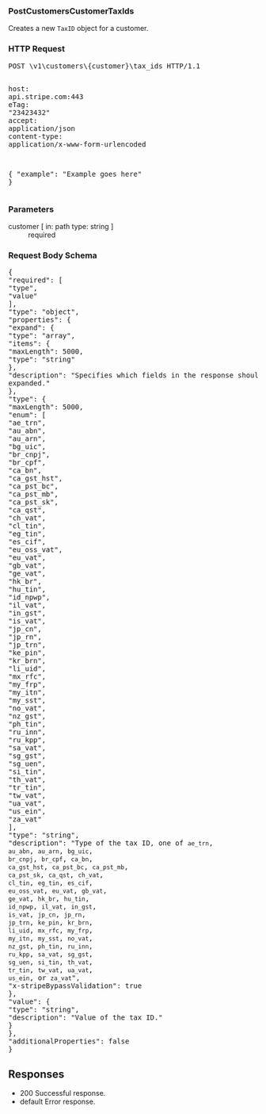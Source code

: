 <!DOCTYPE html><html><head><title></title><link rel="stylesheet" href="../OpenApi.css"/><meta charset="utf-8"/><meta name="viewport" content="width=device-width, initial-scale=1"/></head><body><article><section  class="requestOverview"><h1  class="requestSummary">PostCustomersCustomerTaxIds</h1><p  class="requestDescription"><p>Creates a new <code>TaxID</code> object for a customer.</p></p></section><section  class="http"><h3>HTTP Request</h3><pre  class="httpExample"><span  class="requestLine">POST</span> <span  class="httpTarget">\v1\customers\{customer}\tax_ids</span> <span  class="httpVersion">HTTP/1.1</span>
<span  class="headerLine">host</span>: <span  class="headerValue">api.stripe.com:443</span>
<span  class="headerLine">eTag</span>: <span  class="headerValue">"23423432"</span>
<span  class="headerLine">accept</span>: <span  class="headerValue">application/json</span>
<span  class="headerLine">content-type</span>: <span  class="headerValue">application/x-www-form-urlencoded</span>

{ &quot;example&quot;: &quot;Example goes here&quot; }</pre></section><dl  class="parameters"><h3>Parameters</h3><dt  class="parameter"><span  class="parameterName">customer</span> [ in: <span  class="parameterLocation">path</span> type: <span  class="parameterType">string</span> ]</dt><dd  class="parameter"><span  class="parameterDescription"></span> <span  class="parameterRequired">required</span></dd></dl><section  class="requestContent"><h3>Request Body Schema</h3><pre  class="schema">{&#xA;  &quot;required&quot;: [&#xA;    &quot;type&quot;,&#xA;    &quot;value&quot;&#xA;  ],&#xA;  &quot;type&quot;: &quot;object&quot;,&#xA;  &quot;properties&quot;: {&#xA;    &quot;expand&quot;: {&#xA;      &quot;type&quot;: &quot;array&quot;,&#xA;      &quot;items&quot;: {&#xA;        &quot;maxLength&quot;: 5000,&#xA;        &quot;type&quot;: &quot;string&quot;&#xA;      },&#xA;      &quot;description&quot;: &quot;Specifies which fields in the response should be expanded.&quot;&#xA;    },&#xA;    &quot;type&quot;: {&#xA;      &quot;maxLength&quot;: 5000,&#xA;      &quot;enum&quot;: [&#xA;        &quot;ae_trn&quot;,&#xA;        &quot;au_abn&quot;,&#xA;        &quot;au_arn&quot;,&#xA;        &quot;bg_uic&quot;,&#xA;        &quot;br_cnpj&quot;,&#xA;        &quot;br_cpf&quot;,&#xA;        &quot;ca_bn&quot;,&#xA;        &quot;ca_gst_hst&quot;,&#xA;        &quot;ca_pst_bc&quot;,&#xA;        &quot;ca_pst_mb&quot;,&#xA;        &quot;ca_pst_sk&quot;,&#xA;        &quot;ca_qst&quot;,&#xA;        &quot;ch_vat&quot;,&#xA;        &quot;cl_tin&quot;,&#xA;        &quot;eg_tin&quot;,&#xA;        &quot;es_cif&quot;,&#xA;        &quot;eu_oss_vat&quot;,&#xA;        &quot;eu_vat&quot;,&#xA;        &quot;gb_vat&quot;,&#xA;        &quot;ge_vat&quot;,&#xA;        &quot;hk_br&quot;,&#xA;        &quot;hu_tin&quot;,&#xA;        &quot;id_npwp&quot;,&#xA;        &quot;il_vat&quot;,&#xA;        &quot;in_gst&quot;,&#xA;        &quot;is_vat&quot;,&#xA;        &quot;jp_cn&quot;,&#xA;        &quot;jp_rn&quot;,&#xA;        &quot;jp_trn&quot;,&#xA;        &quot;ke_pin&quot;,&#xA;        &quot;kr_brn&quot;,&#xA;        &quot;li_uid&quot;,&#xA;        &quot;mx_rfc&quot;,&#xA;        &quot;my_frp&quot;,&#xA;        &quot;my_itn&quot;,&#xA;        &quot;my_sst&quot;,&#xA;        &quot;no_vat&quot;,&#xA;        &quot;nz_gst&quot;,&#xA;        &quot;ph_tin&quot;,&#xA;        &quot;ru_inn&quot;,&#xA;        &quot;ru_kpp&quot;,&#xA;        &quot;sa_vat&quot;,&#xA;        &quot;sg_gst&quot;,&#xA;        &quot;sg_uen&quot;,&#xA;        &quot;si_tin&quot;,&#xA;        &quot;th_vat&quot;,&#xA;        &quot;tr_tin&quot;,&#xA;        &quot;tw_vat&quot;,&#xA;        &quot;ua_vat&quot;,&#xA;        &quot;us_ein&quot;,&#xA;        &quot;za_vat&quot;&#xA;      ],&#xA;      &quot;type&quot;: &quot;string&quot;,&#xA;      &quot;description&quot;: &quot;Type of the tax ID, one of `ae_trn`, `au_abn`, `au_arn`, `bg_uic`, `br_cnpj`, `br_cpf`, `ca_bn`, `ca_gst_hst`, `ca_pst_bc`, `ca_pst_mb`, `ca_pst_sk`, `ca_qst`, `ch_vat`, `cl_tin`, `eg_tin`, `es_cif`, `eu_oss_vat`, `eu_vat`, `gb_vat`, `ge_vat`, `hk_br`, `hu_tin`, `id_npwp`, `il_vat`, `in_gst`, `is_vat`, `jp_cn`, `jp_rn`, `jp_trn`, `ke_pin`, `kr_brn`, `li_uid`, `mx_rfc`, `my_frp`, `my_itn`, `my_sst`, `no_vat`, `nz_gst`, `ph_tin`, `ru_inn`, `ru_kpp`, `sa_vat`, `sg_gst`, `sg_uen`, `si_tin`, `th_vat`, `tr_tin`, `tw_vat`, `ua_vat`, `us_ein`, or `za_vat`&quot;,&#xA;      &quot;x-stripeBypassValidation&quot;: true&#xA;    },&#xA;    &quot;value&quot;: {&#xA;      &quot;type&quot;: &quot;string&quot;,&#xA;      &quot;description&quot;: &quot;Value of the tax ID.&quot;&#xA;    }&#xA;  },&#xA;  &quot;additionalProperties&quot;: false&#xA;}</pre></section><section  class="responses"><h2>Responses</h2><ul  class="responses"><li  class="response"><span  class="statusLine">200</span> <span  class="statusDescription">Successful response.</span></li><li  class="response"><span  class="statusLine">default</span> <span  class="statusDescription">Error response.</span></li></ul></section></article></body></html>